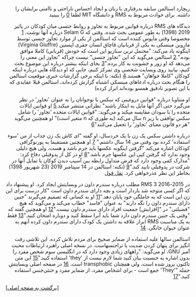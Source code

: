 <p dir="rtl">
ریچارد استالمن سابقه بدرفتاری با زنان و ایجاد احساس ناراحتی و ناامنی برایشان را داشته. برای حوادث مربوط به RMS و دانشگاه MIT لطفا <a href="https://selamjie.medium.com/remove-richard-stallman-appendix-a-a7e41e784f88">0</a> را ببینید
</p>
<p dir="rtl">
دیدگاه های RMS درباره قوانین مربوط به تجاوز و روابط جنسی میان کودکان در پائیز 2019 (1398) به طور عمومی بحث شده، وقتی که Selam G درباره آنها نوشت. <a href="https://web.archive.org/web/20210325013429/https://selamjie.medium.com/remove-richard-stallman-fec6ec210794">1</a> مخصوصا وقتی مأیوس کننده است که استالمن از یکی از موارد تجاوز جنسی توسط ماروین مینسکی به یکی از قربانیان قاچاق انسان جفری اپستین (Virginia Giuffre) اینگونه یاد می‌کند: "محتمل ترین سناریو این است که خودش (قربانی) کاملا موافق بوده.".<a href="https://web.archive.org/web/20210325013629/https://www.vice.com/en/article/9ke3ke/famed-computer-scientist-richard-stallman-described-epstein-victims-as-entirely-willing">2</a>
استالمن می‌گوید که این "تجاوز جنسی" نیست چراکه "تجاوز این معنی را می‌دهد که او زور و خشونت به کار برده."<a href="https://web.archive.org/web/20210325013629/https://www.vice.com/en/article/9ke3ke/famed-computer-scientist-richard-stallman-described-epstein-victims-as-entirely-willing">3</a>
بجای اینکه بیشتر درباره این موضوع بحث کنیم، بیایید روی وبسایت شخصی وی تمرکز کنیم، جایی که او دیدگاه هایی درباره اینکه کودکان "کاملا خواهان" هستند.<a href="https://web.archive.org/web/20210325013706/https://stallman.org/archives/2018-jul-oct.html#23_September_2018_(Cody_Wilson)">4</a>
(نکته: با اینکه برخی گزارشات خبری موقعیت استالمن را هنگام بحث درباره ادعاهای مینسکی اشتباه گزارش کرده‌اند، استالمن قبلا عقایدی که با این تصویر نادقیق همسو بوده‌اند ابراز کرده)
</p>
<p dir="rtl">
او متناوبا درباره "قوانین دروغینی که سکس با نوجوانان را به عنوان 'تجاوز' در نظر می‌گیرد حتی اگر آنها مایل به اینکار باشند" نظراتی منتشر میکند.<a href="https://web.archive.org/web/20210325013844/https://stallman.org/archives/2017-sep-dec.html#13_November_2017_(Jelani_Maraj)">5</a>
او قوانین ایالات متحده را با سودان مقایسه میکند و می‌گوید: "قوانین ایالات متحده 'تجاوز' را شامل سکس توافقی با زیر n سال می‌کند (به طوری که n متغیر است)" او همچنین می‌گوید "هر دو قانون معنای 'تجاوز' را تجعیل می‌کنند"<a href="https://web.archive.org/web/20210325013942/https://stallman.org/archives/2018-may-aug.html#14_May_2018_(Death_sentence_in_Sudan)">6</a>
</p>
<p dir="rtl">
درباره داشتن سکس یک زن با یک خردسال، او گفته "ای کاش یک زن جذاب از من 'سوء استفاده' کرده بود وقتی من 14 سال داشتم." <a href="https://web.archive.org/web/20210325014110/https://stallman.org/archives/2015-mar-jun.html#5_June_2015_(Law_being_an_ass)">7</a>
او همچنین مستقیما به پورنوگرافی کودکان اشاره می‌کند "گرفتن اینگونه عکسها باید جرم باشد و هست، ولی هیچ دلیلی وجود ندارد که گرفتن کپی این عکسها جرم باشد."<a href="https://web.archive.org/web/20210325014131/https://stallman.org/archives/2014-jul-oct.html#26_October_2014_(Prison_for_cartoon)">8</a>
او در کل از پدوفیلی دفاع کرد: "مدارک کمی وجود دارد که فرض متداول رابطه بین آسیب دیدن کوکان با تمایل آنها در شرکت در پدوفیلی تایید کند."<a href="https://web.archive.org/web/20210325014249/https://stallman.org/archives/2012-nov-feb.html#04_January_2013_(Pedophilia)">9</a>
(نکته: استالمن در 14 سپتامبر 2019 (23 شهریور 1398) بخاطر این نظر عذرخواهی کرد. <a href="https://web.archive.org/web/20210325015259/https://stallman.org/archives/2019-jul-oct.html#14_September_2019_(Sex_between_an_adult_and_a_child_is_wrong)">نقل قول</a>
</p>
<p dir="rtl">
در 2015-2016 RMS 3 مطلب درباره سندرم داون در وبسایتش ایجاد کرد. او پیشنهاد داد که اگر کسی متوجه شد باردار است و بچه دارای سندرم داون است "کار درست برای این زن این است که به حاملگی خود پایان دهد."<a href="https://web.archive.org/web/20210325014348/https://stallman.org/archives/2016-jul-oct.html#31_October_2016_(Down's_syndrome)">11</a>
او به کسانی که تصمیم می‌گیرند "جنین دارای سندرم داون را نگه دارند" به عنوان "فاسد" خطاب می‌کند و می‌گوید که هیچ "فضیلتی" در "[افزایش] جمعیت افراد دارای سندرم داون نیست."<a href="https://web.archive.org/web/20210325014343/https://stallman.org/archives/2015-jul-oct.html#21_October_2015_(Mistaking_a_fetus_for_a_baby)">12</a>
او همچنین گفته که "وقتی یک جنین سندرم داون دارد شما باید آنرا سقط کنید و دوباره امتحان کنید."<a href="https://web.archive.org/web/20210325014628/https://stallman.org/archives/2016-mar-jun.html#23_April_2016_(Fetuses_with_Downs_syndrome)">13</a>
فقط به یک مناسبت RMS ابراز علاقه به داشتن یک کودک دارای سندرم داون کرده آنهم به عنوان حیوان خانگی. <a href="https://web.archive.org/web/20161107050933/https://stallman.org/archives/2016-jul-oct.html#31_October_2016_(Down's_syndrome)">14</a>
</p>
<p dir="rtl">
استالمن سالها علیه استفاده از ضمایر صحیح برای مردم تلاش کرده. این تلاشی رقت انگیز برای پنهان کردن ضدیت با تراجنسهاست. در نسخه اصلی راهبرد ارتباطات محبت آمیز GNU، او می‌گوید: "راههای زیادی وجود دارد که در انگلیسی سوم شخص مفرد را بدون اشاره به جنسیت بیان کنید شما لازم نیست از 'they' استفاده کنید."<a href="https://web.archive.org/web/20210325014959/https://www.gnu.org/philosophy/kind-communication.html">15</a>
این متن تاکنون بروز شده است، ولی همچنان transphobic است. <a href="https://web.archive.org/web/20210325014959/https://www.gnu.org/philosophy/kind-communication.html">16</a>
در صفحه اصلی وبسایتش جمله "'They' جمع است - برای اشخاص مفرد، از ضمایر مفرد و خنثی‌جنس استفاده کنید."<a href="https://web.archive.org/web/20210325014851/https://stallman.org/">17</a>
</p>
<a href="https://rms-open-letter.github.io/index.fa">[برگشت به صفحه اصلی]</a>
